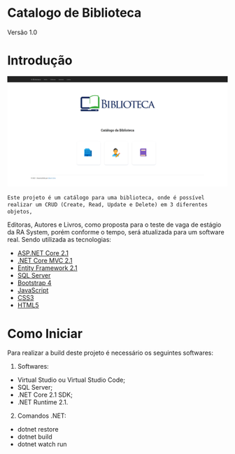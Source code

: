 # Catalogo de Biblioteca #

Versão 1.0 

# Introdução

![alt text](https://raw.githubusercontent.com/aleucilima/catalogo-biblioteca/master/CatalogoBiblioteca.Web/wwwroot/images/HomePageBiblioteca.jpg)


    Este projeto é um catálogo para uma biblioteca, onde é possível realizar um CRUD (Create, Read, Update e Delete) em 3 diferentes objetos,
Editoras, Autores e Livros, como proposta para o teste de vaga de estágio da RA System, porém conforme o tempo, será atualizada para um software real. Sendo utilizada as tecnologias:

  - [ASP.NET Core 2.1]()
  - [.NET Core MVC 2.1]()
  - [Entity Framework 2.1]()
  - [SQL Server]()
  - [Bootstrap 4]()
  - [JavaScript]()
  - [CSS3]()
  - [HTML5]()


# Como Iniciar #

Para realizar a build deste projeto é necessário os seguintes softwares:

1.	Softwares:
  - Virtual Studio ou Virtual Studio Code;
  - SQL Server;
  - .NET Core 2.1 SDK;
  - .NET Runtime 2.1.

2. Comandos .NET:
  - dotnet restore 
  - dotnet build 
  - dotnet watch run 

